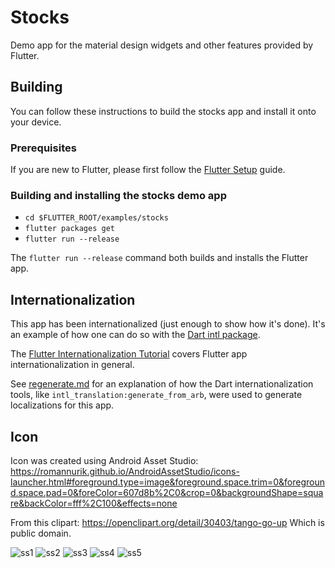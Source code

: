 # Stocks

Demo app for the material design widgets and other features provided by Flutter.

## Building

You can follow these instructions to build the stocks app
and install it onto your device.

### Prerequisites

If you are new to Flutter, please first follow
the [Flutter Setup](https://flutter.dev/setup/) guide.

### Building and installing the stocks demo app

* `cd $FLUTTER_ROOT/examples/stocks`
* `flutter packages get`
* `flutter run --release`

The `flutter run --release` command both builds and installs the Flutter app.

## Internationalization

This app has been internationalized (just enough to show how it's
done). It's an example of how one can do so with the
[Dart intl package](https://pub.dartlang.org/packages/intl).

The [Flutter Internationalization Tutorial](https://flutter.dev/tutorials/internationalization/)
covers Flutter app internationalization in general.

See [regenerate.md](lib/i18n/regenerate.md) for an explanation
of how the Dart internationalization tools, like
`intl_translation:generate_from_arb`, were used to generate
localizations for this app.

## Icon

Icon was created using Android Asset Studio:
https://romannurik.github.io/AndroidAssetStudio/icons-launcher.html#foreground.type=image&foreground.space.trim=0&foreground.space.pad=0&foreColor=607d8b%2C0&crop=0&backgroundShape=square&backColor=fff%2C100&effects=none

From this clipart:
https://openclipart.org/detail/30403/tango-go-up
Which is public domain.


![ss1](screenshots/stock1.png)
![ss2](screenshots/stock2.png)
![ss3](screenshots/stock3.png)
![ss4](screenshots/stock4.png)
![ss5](screenshots/stock5.png)